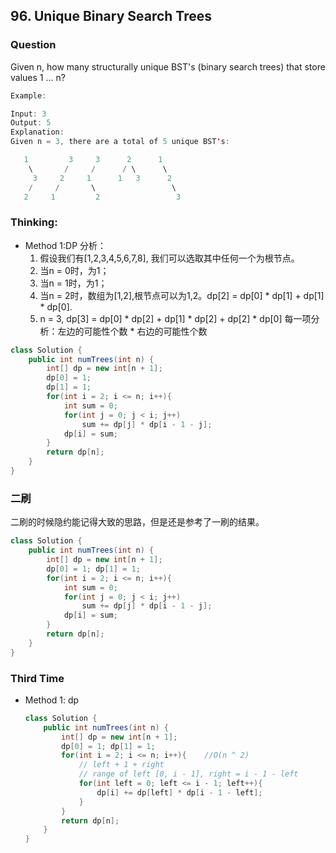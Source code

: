 ## 96. Unique Binary Search Trees

### Question
Given n, how many structurally unique BST's (binary search trees) that store values 1 ... n?

```Java
Example:

Input: 3
Output: 5
Explanation:
Given n = 3, there are a total of 5 unique BST's:

   1         3     3      2      1
    \       /     /      / \      \
     3     2     1      1   3      2
    /     /       \                 \
   2     1         2                 3

```

### Thinking:
* Method 1:DP
	分析：
	1. 假设我们有[1,2,3,4,5,6,7,8], 我们可以选取其中任何一个为根节点。
	2. 当n = 0时，为1；
	3. 当n = 1时，为1；
	4. 当n = 2时，数组为[1,2],根节点可以为1,2。dp[2] = dp[0] * dp[1] + dp[1] * dp[0].
	5. n = 3, dp[3] = dp[0] * dp[2] + dp[1] * dp[2] + dp[2] * dp[0]
	每一项分析：左边的可能性个数 * 右边的可能性个数

```Java
class Solution {
    public int numTrees(int n) {
        int[] dp = new int[n + 1];
        dp[0] = 1;
        dp[1] = 1;
        for(int i = 2; i <= n; i++){
            int sum = 0;
            for(int j = 0; j < i; j++)
                sum += dp[j] * dp[i - 1 - j];
            dp[i] = sum;
        }
        return dp[n];
    }
}
```

### 二刷
二刷的时候隐约能记得大致的思路，但是还是参考了一刷的结果。
```Java
class Solution {
    public int numTrees(int n) {
        int[] dp = new int[n + 1];
        dp[0] = 1; dp[1] = 1;
        for(int i = 2; i <= n; i++){
            int sum = 0;
            for(int j = 0; j < i; j++)
                sum += dp[j] * dp[i - 1 - j];
            dp[i] = sum;
        }
        return dp[n];
    }
}
```

### Third Time
* Method 1: dp
	```Java
	class Solution {
		public int numTrees(int n) {
			int[] dp = new int[n + 1];
			dp[0] = 1; dp[1] = 1;
			for(int i = 2; i <= n; i++){    //O(n ^ 2) 
				// left + 1 + right
				// range of left [0, i - 1], right = i - 1 - left
				for(int left = 0; left <= i - 1; left++){   
					dp[i] += dp[left] * dp[i - 1 - left];
				}
			}
			return dp[n];
		}
	}
	```